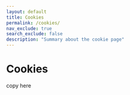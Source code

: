 ```yaml
---
layout: default
title: Cookies
permalink: /cookies/
nav_exclude: true
search_exclude: false
description: "Summary about the cookie page"
---
```

# Cookies

copy here
